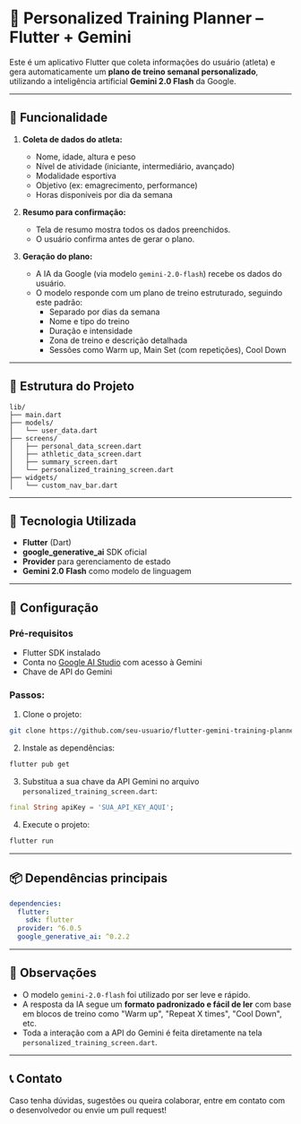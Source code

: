# 🧠 Personalized Training Planner – Flutter + Gemini

Este é um aplicativo Flutter que coleta informações do usuário (atleta) e gera automaticamente um **plano de treino semanal personalizado**, utilizando a inteligência artificial **Gemini 2.0 Flash** da Google.

---

## 🚀 Funcionalidade

1. **Coleta de dados do atleta:**
   - Nome, idade, altura e peso
   - Nível de atividade (iniciante, intermediário, avançado)
   - Modalidade esportiva
   - Objetivo (ex: emagrecimento, performance)
   - Horas disponíveis por dia da semana

2. **Resumo para confirmação:**
   - Tela de resumo mostra todos os dados preenchidos.
   - O usuário confirma antes de gerar o plano.

3. **Geração do plano:**
   - A IA da Google (via modelo `gemini-2.0-flash`) recebe os dados do usuário.
   - O modelo responde com um plano de treino estruturado, seguindo este padrão:
     - Separado por dias da semana
     - Nome e tipo do treino
     - Duração e intensidade
     - Zona de treino e descrição detalhada
     - Sessões como Warm up, Main Set (com repetições), Cool Down

---

## 🧱 Estrutura do Projeto

```
lib/
├── main.dart
├── models/
│   └── user_data.dart
├── screens/
│   ├── personal_data_screen.dart
│   ├── athletic_data_screen.dart
│   ├── summary_screen.dart
│   └── personalized_training_screen.dart
├── widgets/
│   └── custom_nav_bar.dart
```

---

## 🧠 Tecnologia Utilizada

- **Flutter** (Dart)
- **google_generative_ai** SDK oficial
- **Provider** para gerenciamento de estado
- **Gemini 2.0 Flash** como modelo de linguagem

---

## 🔧 Configuração

### Pré-requisitos
- Flutter SDK instalado
- Conta no [Google AI Studio](https://makersuite.google.com/app) com acesso à Gemini
- Chave de API do Gemini

### Passos:

1. Clone o projeto:
```bash
git clone https://github.com/seu-usuario/flutter-gemini-training-planner.git
```

2. Instale as dependências:
```bash
flutter pub get
```

3. Substitua a sua chave da API Gemini no arquivo `personalized_training_screen.dart`:

```dart
final String apiKey = 'SUA_API_KEY_AQUI';
```

4. Execute o projeto:
```bash
flutter run
```

---

## 📦 Dependências principais

```yaml
dependencies:
  flutter:
    sdk: flutter
  provider: ^6.0.5
  google_generative_ai: ^0.2.2
```

---

## 📌 Observações

- O modelo `gemini-2.0-flash` foi utilizado por ser leve e rápido.
- A resposta da IA segue um **formato padronizado e fácil de ler** com base em blocos de treino como "Warm up", "Repeat X times", "Cool Down", etc.
- Toda a interação com a API do Gemini é feita diretamente na tela `personalized_training_screen.dart`.

---

## 📞 Contato

Caso tenha dúvidas, sugestões ou queira colaborar, entre em contato com o desenvolvedor ou envie um pull request!